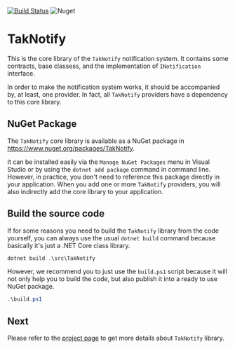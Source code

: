 [![Build Status](https://dev.azure.com/taknotify/TakNotify/_apis/build/status/TakNotify?branchName=master)](https://dev.azure.com/taknotify/TakNotify/_build/latest?definitionId=1&branchName=master)
![Nuget](https://img.shields.io/nuget/v/taknotify)

# TakNotify

This is the core library of the `TakNotify` notification system. It contains some contracts, 
base classess, and the implementation of `INotification` interface.

In order to make the notification system works, it should be accompanied by, at least, one provider.
In fact, all `TakNotify` providers have a dependency to this core library.

## NuGet Package

The `TakNotify` core library is available as a NuGet package in https://www.nuget.org/packages/TakNotify.

It can be installed easily via the `Manage NuGet Packages` menu in Visual Studio or by using the
`dotnet add package` command in command line. However, in practice, you don't need to reference 
this package directly in your application. When you add one or more `TakNotify` providers, you will 
also indirectly add the core library to your application.

## Build the source code

If for some reasons you need to build the `TakNotify` library from the code yourself, you can 
always use the usual `dotnet build` command because basically it's just a .NET Core class library.

```powershell
dotnet build .\src\TakNotify
```

However, we recommend you to just use the `build.ps1` script because it will not only help you
to build the code, but also publish it into a ready to use NuGet package.

```powershell
.\build.ps1
```

## Next

Please refer to the [project page](https://taknotify.github.io/) to get more details about `TakNotify`
library.
